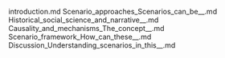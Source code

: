 introduction.md
Scenario_approaches_Scenarios_can_be__.md
Historical_social_science_and_narrative__.md
Causality_and_mechanisms_The_concept__.md
Scenario_framework_How_can_these__.md
Discussion_Understanding_scenarios_in_this__.md